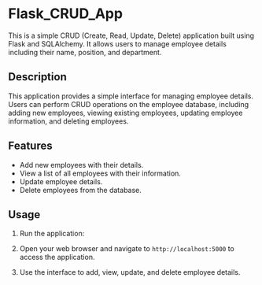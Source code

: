 # Flask_CRUD_App

This is a simple CRUD (Create, Read, Update, Delete) application built using Flask and SQLAlchemy. It allows users to manage employee details including their name, position, and department.

## Description

This application provides a simple interface for managing employee details. Users can perform CRUD operations on the employee database, including adding new employees, viewing existing employees, updating employee information, and deleting employees.

## Features

- Add new employees with their details.
- View a list of all employees with their information.
- Update employee details.
- Delete employees from the database.

## Usage

1. Run the application:

2. Open your web browser and navigate to `http://localhost:5000` to access the application.

3. Use the interface to add, view, update, and delete employee details.

